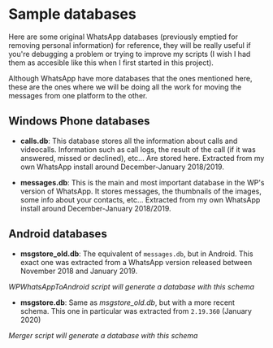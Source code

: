 # Sample databases

Here are some original WhatsApp databases (previously emptied for removing personal information) for reference, they will be really useful if you're debugging a problem or trying to improve my scripts (I wish I had them as accesible like this when I first started in this project).

Although WhatsApp have more databases that the ones mentioned here, these are the ones where we will be doing all the work for moving the messages from one platform to the other.

## Windows Phone databases

* **calls.db**: This database stores all the information about calls and videocalls. Information such as call logs, the result of the call (if it was answered, missed or declined), etc... Are stored here. Extracted from my own WhatsApp install around December-January 2018/2019.

* **messages.db**: This is the main and most important database in the WP's version of WhatsApp. It stores messages, the thumbnails of the images, some info about your contacts, etc...
Extracted from my own WhatsApp install around December-January 2018/2019.

## Android databases

* **msgstore_old.db**: The equivalent of ``messages.db``, but in Android. This exact one was extracted from a WhatsApp version released between November 2018 and January 2019. 

*WPWhatsAppToAndroid script will generate a database with this schema*

* **msgstore.db**: Same as *msgstore_old.db*, but with a more recent schema. This one in particular was extracted from ``2.19.360`` (January 2020)

*Merger script will generate a database with this schema*